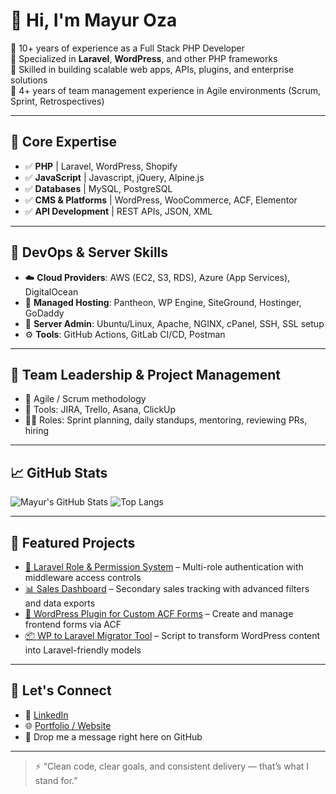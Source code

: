 # 👋 Hi, I'm Mayur Oza

🎯 10+ years of experience as a Full Stack PHP Developer  
🔧 Specialized in **Laravel**, **WordPress**, and other PHP frameworks  
🚀 Skilled in building scalable web apps, APIs, plugins, and enterprise solutions  
👥 4+ years of team management experience in Agile environments (Scrum, Sprint, Retrospectives)

---

## 💼 Core Expertise

- ✅ **PHP** | Laravel, WordPress, Shopify
- ✅ **JavaScript** | Javascript, jQuery, Alpine.js
- ✅ **Databases** | MySQL, PostgreSQL
- ✅ **CMS & Platforms** | WordPress, WooCommerce, ACF, Elementor
- ✅ **API Development** | REST APIs, JSON, XML

---

## 🧰 DevOps & Server Skills

- ☁️ **Cloud Providers**: AWS (EC2, S3, RDS), Azure (App Services), DigitalOcean
- 🔧 **Managed Hosting**: Pantheon, WP Engine, SiteGround, Hostinger, GoDaddy
- 🐧 **Server Admin**: Ubuntu/Linux, Apache, NGINX, cPanel, SSH, SSL setup
- ⚙️ **Tools**: GitHub Actions, GitLab CI/CD, Postman

---

## 👥 Team Leadership & Project Management

- 🔄 Agile / Scrum methodology
- 📅 Tools: JIRA, Trello, Asana, ClickUp
- 👨‍💻 Roles: Sprint planning, daily standups, mentoring, reviewing PRs, hiring

---

## 📈 GitHub Stats

![Mayur's GitHub Stats](https://github-readme-stats.vercel.app/api?username=mayuroza3&show_icons=true&theme=default)
![Top Langs](https://github-readme-stats.vercel.app/api/top-langs/?username=mayuroza3&layout=compact)

---

## 📂 Featured Projects

- [🔐 Laravel Role & Permission System](https://github.com/mayuroza3/...) – Multi-role authentication with middleware access controls  
- [📊 Sales Dashboard](https://github.com/mayuroza3/...) – Secondary sales tracking with advanced filters and data exports  
- [🧩 WordPress Plugin for Custom ACF Forms](https://github.com/mayuroza3/...) – Create and manage frontend forms via ACF  
- [📦 WP to Laravel Migrator Tool](https://github.com/mayuroza3/...) – Script to transform WordPress content into Laravel-friendly models

---

## 🔗 Let's Connect

- 💼 [LinkedIn](https://www.linkedin.com/in/mayur-oza/) 
- 🌐 [Portfolio / Website](https://mayuroza.com) 
- 📧 Drop me a message right here on GitHub

---

> ⚡ “Clean code, clear goals, and consistent delivery — that’s what I stand for.”
